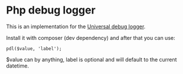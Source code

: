 # Php debug logger

This is an implementation for the [Universal debug logger](https://github.com/haringsrob/udl).

Install it with composer (dev dependency) and after that you can
use:

```
pdl($value, 'label');
```

$value can by anything, label is optional and will default
to the current datetime.
